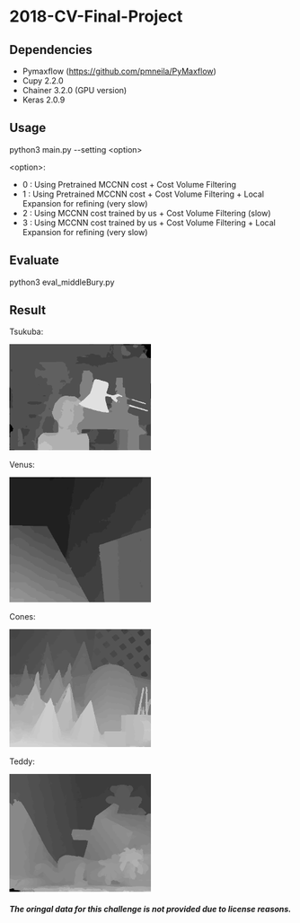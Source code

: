 # 2018-CV-Final-Project

## Dependencies
- Pymaxflow (https://github.com/pmneila/PyMaxflow)
- Cupy 2.2.0
- Chainer 3.2.0 (GPU version)
- Keras 2.0.9

## Usage 
  python3 main.py --setting \<option>
  
 \<option>:
-  0 : Using Pretrained MCCNN cost + Cost Volume Filtering
-  1 : Using Pretrained MCCNN cost + Cost Volume Filtering + Local Expansion for refining (very slow)
-  2 : Using MCCNN cost trained by us + Cost Volume Filtering (slow)
-  3 : Using MCCNN cost trained by us + Cost Volume Filtering + Local Expansion for refining (very slow)
  
## Evaluate  
  python3 eval_middleBury.py
  
## Result
Tsukuba:
<p align="left"><img width="50%" height="50%" src="https://github.com/b03901165Shih/2018-CV-Final-Project/blob/master/result/tsukuba.png" /></p>

Venus:
<p align="left"><img width="50%" height="50%" src="https://github.com/b03901165Shih/2018-CV-Final-Project/blob/master/result/venus.png" /></p>

Cones:
<p align="left"><img width="50%" height="50%" src="https://github.com/b03901165Shih/2018-CV-Final-Project/blob/master/result/cones.png" /></p>

Teddy:
<p align="left"><img width="50%" height="50%" src="https://github.com/b03901165Shih/2018-CV-Final-Project/blob/master/result/teddy.png" /></p>


##### The oringal data for this challenge is not provided due to license reasons.
